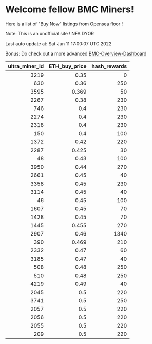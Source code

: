 # Welcome fellow BMC Miners!
Here is a list of "Buy Now" listings from Opensea floor !

Note: This is an unofficial site ! NFA DYOR

Last auto update at: Sat Jun 11 17:00:07 UTC 2022

Bonus: Do check out a more advanced [BMC-Overview-Dashboard](https://dune.com/defifunk/BMC-Overview-Dashboard)


|   ultra_miner_id |   ETH_buy_price |   hash_rewards |
|-----------------:|----------------:|---------------:|
|             3219 |           0.35  |              0 |
|              630 |           0.36  |            250 |
|             3595 |           0.369 |             50 |
|             2267 |           0.38  |            230 |
|              746 |           0.4   |            230 |
|             2274 |           0.4   |            230 |
|             2318 |           0.4   |            230 |
|              150 |           0.4   |            100 |
|             1372 |           0.42  |            220 |
|             2287 |           0.425 |             30 |
|               48 |           0.43  |            100 |
|             3950 |           0.44  |            270 |
|             2661 |           0.45  |             40 |
|             3358 |           0.45  |            230 |
|             3114 |           0.45  |             40 |
|               46 |           0.45  |            100 |
|             1607 |           0.45  |             70 |
|             1428 |           0.45  |             70 |
|             1445 |           0.455 |            270 |
|             2907 |           0.46  |           1340 |
|              390 |           0.469 |            210 |
|             2332 |           0.47  |             60 |
|             3185 |           0.47  |             40 |
|              508 |           0.48  |            250 |
|              510 |           0.48  |            250 |
|             4219 |           0.49  |             40 |
|             2045 |           0.5   |            220 |
|             3741 |           0.5   |            250 |
|             2057 |           0.5   |            220 |
|             2056 |           0.5   |            220 |
|             2055 |           0.5   |            220 |
|              209 |           0.5   |            220 |